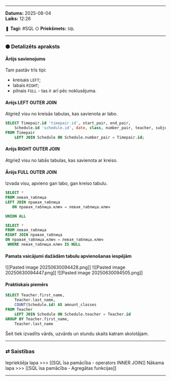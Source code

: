 ___

**Datums:** 2025-08-04   
**Laiks:** 12:26 

❚ **Tagi:** #SQL 
⌬ **Priekšmets:**  `SQL`

---
### ⬢ Detalizēts apraksts
#### Ārējs savienojums

Tam pastāv trīs tipi:

- kreisais `LEFT`;
- labais `RIGHT`;
- pilnais `FULL` - tas ir arī pēc noklusējuma.
#### Arējs LEFT OUTER JOIN

Atgriež visu no kreisās tabulas, kas savienota ar labo.

```sql
SELECT Timepair.id 'timepair.id', start_pair, end_pair,
    Schedule.id 'schedule.id', date, class, number_pair, teacher, subject, classroom
FROM Timepair
    LEFT JOIN Schedule ON Schedule.number_pair = Timepair.id;
```
#### Arējs RIGHT OUTER JOIN

Atgriež visu no labās tabulas, kas savienota ar kreiso.
#### Ārējs FULL OUTER JOIN

Izvada visu, apvieno gan labo, gan kreiso tabulu.

```sql
SELECT *
FROM левая_таблица
LEFT JOIN правая_таблица
   ON правая_таблица.ключ = левая_таблица.ключ

UNION ALL

SELECT *
FROM левая_таблица
RIGHT JOIN правая_таблица
ON правая_таблица.ключ = левая_таблица.ключ
 WHERE левая_таблица.ключ IS NULL
```
#### Pamata vaicājumi dažādām tabulu apvienošanas iespējām

![[Pasted image 20250630094428.png]]
![[Pasted image 20250630094447.png]]
![[Pasted image 20250630094505.png]]
#### Praktiskais piemērs

```sql
SELECT Teacher.first_name,
	Teacher.last_name,
	COUNT(Schedule.id) AS amount_classes
FROM Teacher
	LEFT JOIN Schedule ON Schedule.teacher = Teacher.id
GROUP BY Teacher.first_name,
	Teacher.last_name
```

Šeit tiek izvadīts vārds, uzvārds un stundu skaits katram skolotājam.

---
### ⇄ Saistības

Iepriekšēja lapa >>> [[SQL īsa pamācība - operators INNER JOIN]]
Nākama lapa >>> [[SQL īsa pamācība - Agregātas funkcijas]]

___